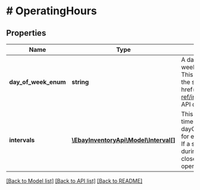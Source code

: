 # # OperatingHours

## Properties

Name | Type | Description | Notes
------------ | ------------- | ------------- | -------------
**day_of_week_enum** | **string** | A dayOfWeekEnum value is required for each day of the week that the store location has regular operating hours. This field is returned if operating hours are defined for the store location. For implementation help, refer to &lt;a href&#x3D;&#39;https://developer.ebay.com/devzone/rest/api-ref/inventory/types/DayOfWeekEnum.html&#39;&gt;eBay API documentation&lt;/a&gt; | [optional] 
**intervals** | [**\EbayInventoryApi\Model\Interval[]**](Interval.md) | This container is used to define the opening and closing times of a store&#39;s working day (defined in the dayOfWeekEnum field). An intervals container is needed for each day of the week that the store location is open. If a store location closes for lunch (or any other period during the day) and then reopens, multiple open and close pairs are needed This container is returned if operating hours are defined for the store location. | [optional] 

[[Back to Model list]](../../README.md#documentation-for-models) [[Back to API list]](../../README.md#documentation-for-api-endpoints) [[Back to README]](../../README.md)


